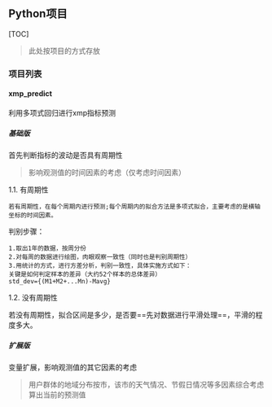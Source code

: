 ## Python项目

[TOC]

> 此处按项目的方式存放

### 项目列表

#### xmp_predict

利用多项式回归进行xmp指标预测

##### 基础版

首先判断指标的波动是否具有周期性

> 影响观测值的时间因素的考虑（仅考虑时间因素）

 1.1. 有周期性

 	若有周期性，在每个周期内进行预测;每个周期内的拟合方法是多项式拟合，主要考虑的是横轴坐标的时间因素。

判别步骤：

```
1.取出1年的数据，按周分份
2.对每周的数据进行绘图，肉眼观察一致性（同时也是判别周期性）
3.用统计的方式，进行方差分析，判别一致性，具体实施方式如下：
关键是如何判定样本的差异（大约52个样本的总体差异）
std_dev={(M1+M2+...Mn)-Mavg}
```



1.2. 没有周期性

​	若没有周期性，拟合区间是多少，是否要==先对数据进行平滑处理==，平滑的程度多大。

##### 扩展版

变量扩展，影响观测值的其它因素的考虑

> 用户群体的地域分布按市，该市的天气情况、节假日情况等多因素综合考虑算出当前的预测值

